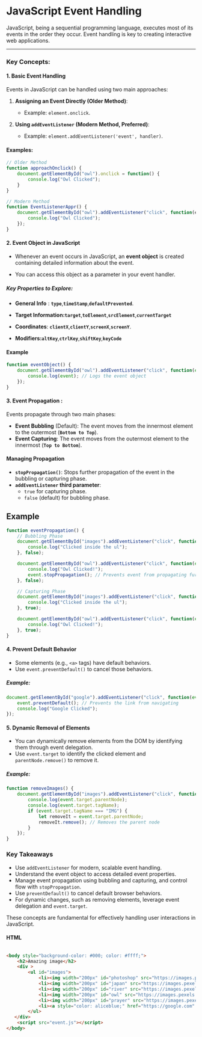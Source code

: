 # JavaScript Event Handling

JavaScript, being a sequential programming language, executes most of its events in the order they occur. Event handling is key to creating interactive web applications.

---

### Key Concepts:

#### 1. Basic Event Handling

Events in JavaScript can be handled using two main approaches:

1. **Assigning an Event Directly (Older Method)**:
   - Example: `element.onclick`.

2. **Using `addEventListener` (Modern Method, Preferred)**:
   - Example: `element.addEventListener('event', handler)`.

#### Examples:
```javascript
// Older Method
function approachOnclick() {
    document.getElementById("owl").onclick = function() {
        console.log("Owl Clicked");
    }
}

// Modern Method
function EventListenerAppr() {
    document.getElementById("owl").addEventListener("click", function(ev) {
        console.log("Owl Clicked");
    });
}

```
#### 2. Event Object in JavaScript

- Whenever an event occurs in JavaScript, an **event object** is created containing detailed information about the event. 

- You can access this object as a parameter in your event handler.

##### Key Properties to Explore:

- **General Info** :  **`type`**,**`timeStamp`**,**`defaultPrevented`**.
- **Target Information:`target`**,**`toElement`**,**`srcElement`**,**`currentTarget`**

- **Coordinates**: **`clientX`**,**`clientY`**,**`screenX`**,**`screenY`**.

- **Modifiers:`altKey`**,**`ctrlKey`**,**`shiftKey`**,**`keyCode`**

#### Example
```javascript
function eventObject() {
    document.getElementById("owl").addEventListener("click", function(event) {
        console.log(event); // Logs the event object
    });
}
```

#### 3. Event Propagation :
Events propagate through two main phases:
- **Event Bubbling** (Default): The event moves from the innermost element to the outermost (**`Bottom to Top`**).
- **Event Capturing**: The event moves from the outermost element to the innermost (**`Top to Bottom`**).

#### Managing Propagation
- **`stopPropagation()`**: Stops further propagation of the event in the bubbling or capturing phase.
- **`addEventListener` third parameter**:
  - `true` for capturing phase.
  - `false` (default) for bubbling phase.

## Example

```javascript
function eventPropagation() {
    // Bubbling Phase
    document.getElementById("images").addEventListener("click", function(event) {
        console.log("Clicked inside the ul");
    }, false);

    document.getElementById("owl").addEventListener("click", function(event) {
        console.log("Owl Clicked!");
        event.stopPropagation(); // Prevents event from propagating further
    }, false);

    // Capturing Phase
    document.getElementById("images").addEventListener("click", function(event) {
        console.log("Clicked inside the ul");
    }, true);

    document.getElementById("owl").addEventListener("click", function(event) {
        console.log("Owl Clicked!");
    }, true);
}
```

#### 4.  Prevent Default Behavior

- Some elements (e.g., `<a>` tags) have default behaviors.
- Use `event.preventDefault()` to cancel those behaviors.

##### Example:

```JavaScript
document.getElementById("google").addEventListener("click", function(event) {
    event.preventDefault(); // Prevents the link from navigating
    console.log("Google Clicked");
});
```

#### 5. Dynamic Removal of Elements

- You can dynamically remove elements from the DOM by identifying them through event delegation.
- Use `event.target` to identify the clicked element and `parentNode.remove()` to remove it.

##### Example:

```JavaScript
function removeImages() {
    document.getElementById("images").addEventListener("click", function(event) {
        console.log(event.target.parentNode);
        console.log(event.target.tagName);
        if (event.target.tagName === "IMG") {
            let removeIt = event.target.parentNode;
            removeIt.remove(); // Removes the parent node
        }
    });
}
```

### Key Takeaways

- Use `addEventListener` for modern, scalable event handling.
- Understand the event object to access detailed event properties.
- Manage event propagation using bubbling and capturing, and control flow with `stopPropagation`.
- Use `preventDefault()` to cancel default browser behaviors.
- For dynamic changes, such as removing elements, leverage event delegation and `event.target`.

These concepts are fundamental for effectively handling user interactions in JavaScript.

#### HTML
``` HTML

<body style="background-color: #000; color: #ffff;">
    <h2>Amazing image</h2>
    <div >
        <ul id="images">
            <li><img width="200px" id="photoshop" src="https://images.pexels.com/photos/3561339/pexels-photo-3561339.jpeg?auto=compress&cs=tinysrgb&w=1600&lazy=load" alt="photoshop"></li>
            <li><img width="200px" id="japan" src="https://images.pexels.com/photos/3532553/pexels-photo-3532553.jpeg?auto=compress&cs=tinysrgb&w=1600&lazy=load" alt=""></li>
            <li><img width="200px" id="river" src="https://images.pexels.com/photos/3532551/pexels-photo-3532551.jpeg?auto=compress&cs=tinysrgb&w=1600&lazy=load" alt=""></li>
            <li><img width="200px" id="owl" src="https://images.pexels.com/photos/3532552/pexels-photo-3532552.jpeg?auto=compress&cs=tinysrgb&w=1600&lazy=load" alt="" ></li>
            <li><img width="200px" id="prayer" src="https://images.pexels.com/photos/2522671/pexels-photo-2522671.jpeg?auto=compress&cs=tinysrgb&w=1600&lazy=load" alt=""></li>
            <li><a style="color: aliceblue;" href="https://google.com" id="google">Google</a></li>
        </ul>
   </div>
    <script src="event.js"></script>
</body>
```